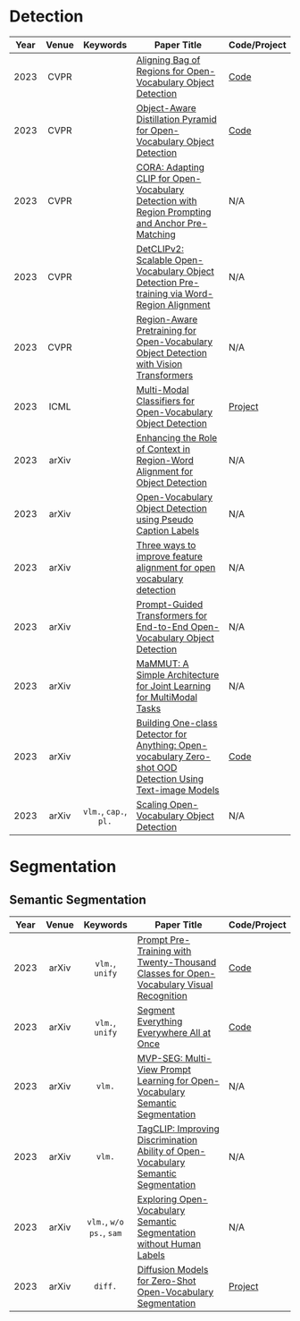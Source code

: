 # Detection

|Year|Venue|Keywords|Paper Title|Code/Project|
|:-:|:-:|:-:|-|-|
|2023|CVPR||[Aligning Bag of Regions for Open-Vocabulary Object Detection](https://arxiv.org/abs/2302.13996)|[Code](https://github.com/wusize/ovdet)|
|2023|CVPR||[Object-Aware Distillation Pyramid for Open-Vocabulary Object Detection](https://arxiv.org/abs/2303.05892)|[Code](https://github.com/LutingWang/OADP)|
|2023|CVPR||[CORA: Adapting CLIP for Open-Vocabulary Detection with Region Prompting and Anchor Pre-Matching](https://arxiv.org/abs/2303.13076)|N/A|
|2023|CVPR||[DetCLIPv2: Scalable Open-Vocabulary Object Detection Pre-training via Word-Region Alignment](https://arxiv.org/abs/2304.04514)|N/A|
|2023|CVPR||[Region-Aware Pretraining for Open-Vocabulary Object Detection with Vision Transformers](https://arxiv.org/abs/2305.07011)|N/A|
|2023|ICML||[Multi-Modal Classifiers for Open-Vocabulary Object Detection](https://arxiv.org/abs/2306.05493)|[Project](https://www.robots.ox.ac.uk/~vgg/research/mm-ovod/)|
|2023|arXiv||[Enhancing the Role of Context in Region-Word Alignment for Object Detection](https://arxiv.org/abs/2303.10093)|N/A|
|2023|arXiv||[Open-Vocabulary Object Detection using Pseudo Caption Labels](https://arxiv.org/abs/2303.13040)|N/A|
|2023|arXiv||[Three ways to improve feature alignment for open vocabulary detection](https://arxiv.org/abs/2303.13518)|N/A|
|2023|arXiv||[Prompt-Guided Transformers for End-to-End Open-Vocabulary Object Detection](https://arxiv.org/abs/2303.14386)|N/A|
|2023|arXiv||[MaMMUT: A Simple Architecture for Joint Learning for MultiModal Tasks](https://arxiv.org/abs/2303.16839)|N/A|
|2023|arXiv||[Building One-class Detector for Anything: Open-vocabulary Zero-shot OOD Detection Using Text-image Models](https://arxiv.org/abs/2305.17207)|[Code](https://github.com/gyhandy/One-Class-Anything)|
|2023|arXiv|`vlm.`, `cap.`, `pl.`|[Scaling Open-Vocabulary Object Detection](arxiv.org/abs/2306.09683)|N/A|

# Segmentation

## Semantic Segmentation

|Year|Venue|Keywords|Paper Title|Code/Project|
|:-:|:-:|:-:|-|-|
|2023|arXiv|`vlm.`, `unify`|[Prompt Pre-Training with Twenty-Thousand Classes for Open-Vocabulary Visual Recognition](https://arxiv.org/abs/2304.04704)|[Code](https://github.com/amazon-science/prompt-pretraining)|
|2023|arXiv|`vlm.`, `unify`|[Segment Everything Everywhere All at Once](https://arxiv.org/abs/2304.06718)|[Code](https://github.com/UX-Decoder/Segment-Everything-Everywhere-All-At-Once)|
|2023|arXiv|`vlm.`|[MVP-SEG: Multi-View Prompt Learning for Open-Vocabulary Semantic Segmentation](https://arxiv.org/abs/2304.06957)|N/A|
|2023|arXiv|`vlm.`|[TagCLIP: Improving Discrimination Ability of Open-Vocabulary Semantic Segmentation](https://arxiv.org/abs/2304.07547)|N/A|
|2023|arXiv|`vlm.`, `w/o ps.`, `sam`|[Exploring Open-Vocabulary Semantic Segmentation without Human Labels](https://arxiv.org/abs/2306.00450)|N/A|
|2023|arXiv|`diff.`|[Diffusion Models for Zero-Shot Open-Vocabulary Segmentation](https://arxiv.org/abs/2306.09316)|[Project](https://www.robots.ox.ac.uk/~vgg/research/ovdiff/)|